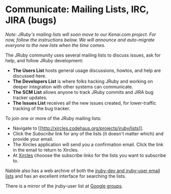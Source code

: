 Communicate: Mailing Lists, IRC, JIRA (bugs)
============================================

 _Note: JRuby's mailing lists will soon move to our Kenai.com project. For now, follow the instructions below. We will announce and auto-migrate everyone to the new lists when the time comes._

The JRuby community uses several mailing lists to discuss issues, ask for help, and follow JRuby development:

* **The Users List** hosts general usage discussions, howtos, and help are discussed here.
* **The Developers List** is where folks hacking JRuby and working on deeper integration with other systems can communicate.
* **The SCM List** allows anyone to track JRuby commits and JIRA bug tracker updates.
* **The Issues List** receives all the new issues created, for lower-traffic tracking of the bug tracker.

To join one or more of the JRuby mailing lists:

* Navigate to [[http://xircles.codehaus.org/projects/jruby/lists]].
* Click the _Subscribe_ link for any of the lists (it doesn't matter which) and provide your email.
* The Xircles application will send you a confirmation email. Click the link in the email to return to Xircles.
* At [Xircles](http://xircles.codehaus.org/projects/jruby/lists) chooose the subscribe links for the lists you want to subscribe to.

Nabble also has a web archive of both the [jruby-dev and jruby-user email lists](http://www.nabble.com/JRuby-f14106.html) and has an excellent interface for searching the lists.

There is a mirror of the jruby-user list at [Google groups](http://groups.google.com/group/jruby-users).
